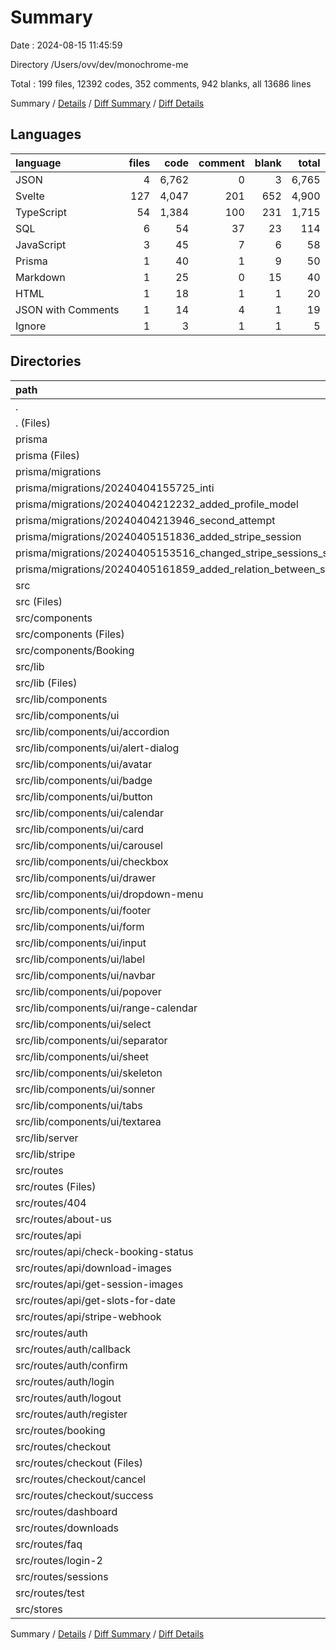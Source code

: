 # Summary

Date : 2024-08-15 11:45:59

Directory /Users/ovv/dev/monochrome-me

Total : 199 files,  12392 codes, 352 comments, 942 blanks, all 13686 lines

Summary / [Details](details.md) / [Diff Summary](diff.md) / [Diff Details](diff-details.md)

## Languages
| language | files | code | comment | blank | total |
| :--- | ---: | ---: | ---: | ---: | ---: |
| JSON | 4 | 6,762 | 0 | 3 | 6,765 |
| Svelte | 127 | 4,047 | 201 | 652 | 4,900 |
| TypeScript | 54 | 1,384 | 100 | 231 | 1,715 |
| SQL | 6 | 54 | 37 | 23 | 114 |
| JavaScript | 3 | 45 | 7 | 6 | 58 |
| Prisma | 1 | 40 | 1 | 9 | 50 |
| Markdown | 1 | 25 | 0 | 15 | 40 |
| HTML | 1 | 18 | 1 | 1 | 20 |
| JSON with Comments | 1 | 14 | 4 | 1 | 19 |
| Ignore | 1 | 3 | 1 | 1 | 5 |

## Directories
| path | files | code | comment | blank | total |
| :--- | ---: | ---: | ---: | ---: | ---: |
| . | 199 | 12,392 | 352 | 942 | 13,686 |
| . (Files) | 12 | 6,942 | 13 | 31 | 6,986 |
| prisma | 7 | 94 | 38 | 32 | 164 |
| prisma (Files) | 1 | 40 | 1 | 9 | 50 |
| prisma/migrations | 6 | 54 | 37 | 23 | 114 |
| prisma/migrations/20240404155725_inti | 1 | 10 | 2 | 3 | 15 |
| prisma/migrations/20240404212232_added_profile_model | 1 | 10 | 4 | 5 | 19 |
| prisma/migrations/20240404213946_second_attempt | 1 | 22 | 14 | 9 | 45 |
| prisma/migrations/20240405151836_added_stripe_session | 1 | 7 | 1 | 2 | 10 |
| prisma/migrations/20240405153516_changed_stripe_sessions_slot_ids_to_json | 1 | 2 | 7 | 1 | 10 |
| prisma/migrations/20240405161859_added_relation_between_stripe_session_and_slots | 1 | 3 | 9 | 3 | 15 |
| src | 180 | 5,356 | 301 | 879 | 6,536 |
| src (Files) | 4 | 81 | 25 | 16 | 122 |
| src/components | 3 | 188 | 1 | 33 | 222 |
| src/components (Files) | 1 | 9 | 0 | 1 | 10 |
| src/components/Booking | 2 | 179 | 1 | 32 | 212 |
| src/lib | 134 | 2,964 | 31 | 547 | 3,542 |
| src/lib (Files) | 1 | 53 | 0 | 9 | 62 |
| src/lib/components | 131 | 2,900 | 31 | 533 | 3,464 |
| src/lib/components/ui | 131 | 2,900 | 31 | 533 | 3,464 |
| src/lib/components/ui/accordion | 4 | 73 | 1 | 15 | 89 |
| src/lib/components/ui/alert-dialog | 10 | 168 | 1 | 39 | 208 |
| src/lib/components/ui/avatar | 4 | 54 | 1 | 14 | 69 |
| src/lib/components/ui/badge | 2 | 36 | 0 | 6 | 42 |
| src/lib/components/ui/button | 2 | 66 | 1 | 10 | 77 |
| src/lib/components/ui/calendar | 14 | 283 | 1 | 55 | 339 |
| src/lib/components/ui/card | 7 | 97 | 2 | 27 | 126 |
| src/lib/components/ui/carousel | 7 | 240 | 1 | 44 | 285 |
| src/lib/components/ui/checkbox | 2 | 37 | 1 | 5 | 43 |
| src/lib/components/ui/drawer | 9 | 152 | 1 | 33 | 186 |
| src/lib/components/ui/dropdown-menu | 11 | 260 | 1 | 43 | 304 |
| src/lib/components/ui/footer | 1 | 59 | 0 | 1 | 60 |
| src/lib/components/ui/form | 9 | 169 | 1 | 40 | 210 |
| src/lib/components/ui/input | 2 | 56 | 1 | 7 | 64 |
| src/lib/components/ui/label | 2 | 21 | 1 | 6 | 28 |
| src/lib/components/ui/navbar | 3 | 276 | 9 | 29 | 314 |
| src/lib/components/ui/popover | 2 | 36 | 1 | 6 | 43 |
| src/lib/components/ui/range-calendar | 14 | 289 | 1 | 55 | 345 |
| src/lib/components/ui/select | 6 | 136 | 1 | 24 | 161 |
| src/lib/components/ui/separator | 2 | 24 | 1 | 6 | 31 |
| src/lib/components/ui/sheet | 8 | 211 | 1 | 35 | 247 |
| src/lib/components/ui/skeleton | 2 | 13 | 1 | 6 | 20 |
| src/lib/components/ui/sonner | 2 | 19 | 0 | 4 | 23 |
| src/lib/components/ui/tabs | 4 | 71 | 1 | 15 | 87 |
| src/lib/components/ui/textarea | 2 | 54 | 1 | 8 | 63 |
| src/lib/server | 1 | 6 | 0 | 3 | 9 |
| src/lib/stripe | 1 | 5 | 0 | 2 | 7 |
| src/routes | 38 | 2,120 | 239 | 278 | 2,637 |
| src/routes (Files) | 4 | 190 | 108 | 30 | 328 |
| src/routes/404 | 1 | 18 | 8 | 3 | 29 |
| src/routes/about-us | 4 | 217 | 7 | 22 | 246 |
| src/routes/api | 5 | 223 | 21 | 51 | 295 |
| src/routes/api/check-booking-status | 1 | 48 | 1 | 7 | 56 |
| src/routes/api/download-images | 1 | 30 | 11 | 11 | 52 |
| src/routes/api/get-session-images | 1 | 39 | 0 | 10 | 49 |
| src/routes/api/get-slots-for-date | 1 | 44 | 5 | 8 | 57 |
| src/routes/api/stripe-webhook | 1 | 62 | 4 | 15 | 81 |
| src/routes/auth | 11 | 381 | 6 | 67 | 454 |
| src/routes/auth/callback | 1 | 16 | 1 | 4 | 21 |
| src/routes/auth/confirm | 1 | 18 | 1 | 4 | 23 |
| src/routes/auth/login | 4 | 138 | 2 | 28 | 168 |
| src/routes/auth/logout | 1 | 21 | 1 | 5 | 27 |
| src/routes/auth/register | 4 | 188 | 1 | 26 | 215 |
| src/routes/booking | 2 | 222 | 67 | 29 | 318 |
| src/routes/checkout | 3 | 227 | 5 | 26 | 258 |
| src/routes/checkout (Files) | 1 | 88 | 5 | 15 | 108 |
| src/routes/checkout/cancel | 1 | 52 | 0 | 2 | 54 |
| src/routes/checkout/success | 1 | 87 | 0 | 9 | 96 |
| src/routes/dashboard | 1 | 15 | 0 | 5 | 20 |
| src/routes/downloads | 2 | 153 | 17 | 36 | 206 |
| src/routes/faq | 1 | 95 | 0 | 2 | 97 |
| src/routes/login-2 | 1 | 35 | 0 | 2 | 37 |
| src/routes/sessions | 2 | 3 | 0 | 3 | 6 |
| src/routes/test | 1 | 341 | 0 | 2 | 343 |
| src/stores | 1 | 3 | 5 | 5 | 13 |

Summary / [Details](details.md) / [Diff Summary](diff.md) / [Diff Details](diff-details.md)